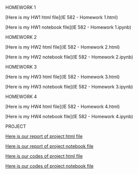 HOMEWORK 1

[Here is my HW1 html file](IE 582 - Homework 1.html) 

[Here is my HW1 notebook file](IE 582 - Homework 1.ipynb) 




HOMEWORK 2

[Here is my HW2 html file](IE 582 - Homework 2.html) 

[Here is my HW2 notebook file](IE 582 - Homework 2.ipynb) 




HOMEWORK 3

[Here is my HW3 html file](IE 582 - Homework 3.html) 

[Here is my HW3 notebook file](IE 582 - Homework 3.ipynb) 




HOMEWORK 4

[Here is my HW4 html file](IE 582 - Homework 4.html) 

[Here is my HW4 notebook file](IE 582 - Homework 4.ipynb) 



PROJECT

[Here is our report of project html file](Group3_Project_Report.html) 

[Here is our report of project notebook file](Group3_Project_Report.ipynb) 

[Here is our codes of project html file](Group3_Project_Code.html) 

[Here is our codes of project notebook file](Group3_Project_Code.ipynb) 
